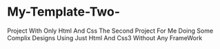 # My-Template-Two-
Project With Only Html And Css 
The Second Project For Me Doing Some Complix Designs Using Just Html And Css3 Without Any FrameWork
